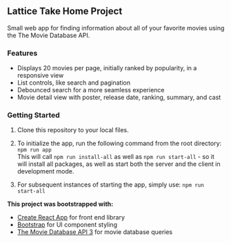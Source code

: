 ## Lattice Take Home Project
Small web app for finding information about all of your favorite movies using the The Movie Database API.

### Features
- Displays 20 movies per page, initially ranked by popularity, in a responsive view
- List controls, like search and pagination
- Debounced search for a more seamless experience
- Movie detail view with poster, release date, ranking, summary, and cast


### Getting Started
1. Clone this repository to your local files.

2. To initialize the app, run the following command from the root directory: `npm run app`  
This will call `npm run install-all` as well as `npm run start-all` - so it will install all packages, as well as start both the server and the client in development mode.

3. For subsequent instances of starting the app, simply use: `npm run start-all`
  
  
**This project was bootstrapped with:**
- [Create React App](https://github.com/facebook/create-react-app) for front end library
- [Bootstrap](https://getbootstrap.com) for UI component styling
- [The Movie Database API 3](https://developers.themoviedb.org) for movie database queries
